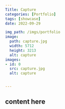 ```yaml
---
Title: Capture
categories: [Portfolio]
tags: [showcase]
date: 2022-09-29

img_path: /imgs/portfolio
image:
  path: capture.jpg
  width: 5712
  height: 3213
  alt: capture
images:
- id: 0
  src: capture.jpg
  alt: capture


---
```


## content here
